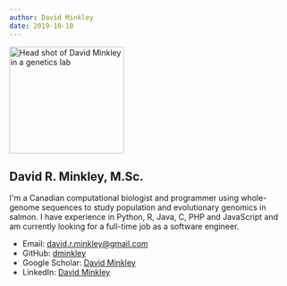 ```yaml
---
author: David Minkley
date: 2019-10-10
---
```

<img src="lab_profile_photo.jpg" alt="Head shot of David Minkley in a genetics lab" width=205 height=191 class="profile-pic">

## __David R. Minkley, M.Sc.__

I'm a Canadian computational biologist and programmer using whole-genome sequences to study population and evolutionary genomics in salmon.  I have experience in Python, R, Java, C, PHP and JavaScript and am currently looking for a full-time job as a software engineer.

* Email: [david.r.minkley@gmail.com](mailto:david.r.minkley@gmail.com)
* GitHub: [dminkley](https://github.com/dminkley)
* Google Scholar: [David Minkley](https://scholar.google.ca/citations?user=ORmW_Q0AAAAJ)
* LinkedIn: [David Minkley](https://ca.linkedin.com/in/dminkley)
